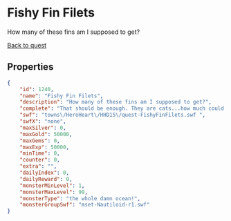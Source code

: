 # Fishy Fin Filets

How many of these fins am I supposed to get?

[Back to quest](../quests.md)

## Properties

```json
{
    "id": 1240,
    "name": "Fishy Fin Filets",
    "description": "How many of these fins am I supposed to get?",
    "complete": "That should be enough. They are cats...how much could they really eat?",
    "swf": "towns\/HeroHeart\/HHD15\/quest-FishyFinFilets.swf ",
    "swfX": "none",
    "maxSilver": 0,
    "maxGold": 50000,
    "maxGems": 0,
    "maxExp": 50000,
    "minTime": 0,
    "counter": 0,
    "extra": "",
    "dailyIndex": 0,
    "dailyReward": 0,
    "monsterMinLevel": 1,
    "monsterMaxLevel": 99,
    "monsterType": "the whole damn ocean!",
    "monsterGroupSwf": "mset-Nautiloid-r1.swf"
}
```

